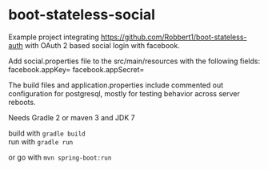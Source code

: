 boot-stateless-social
===================
Example project integrating https://github.com/Robbert1/boot-stateless-auth with OAuth 2 based social login with facebook.

Add social.properties file to the src/main/resources with the following fields:
facebook.appKey=<your app id>
facebook.appSecret=<you app secret>

The build files and application.properties include commented out configuration for postgresql, mostly for testing behavior across server reboots.

Needs Gradle 2 or maven 3 and JDK 7

build with `gradle build`  
run with `gradle run`

or go with `mvn spring-boot:run`


